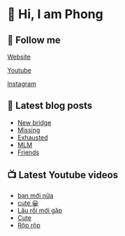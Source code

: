 # 👋 Hi, I am Phong

## 🔗 Follow me

[Website](https://phongever.xyz "Website")

[Youtube](https://www.youtube.com/@phongever "Youtube")

[Instagram](https://www.instagram.com/phongever "Instagram")

## 📝 Latest blog posts

<!-- BLOG-POST-LIST:START -->
- [New bridge](https://phongever.xyz/blog/new-bridge/)
- [Missing](https://phongever.xyz/blog/missing/)
- [Exhausted](https://phongever.xyz/blog/exhausted-1/)
- [MLM](https://phongever.xyz/blog/mlm/)
- [Friends](https://phongever.xyz/blog/friends/)
<!-- BLOG-POST-LIST:END -->

## 📺 Latest Youtube videos

<!-- YOUTUBE-VIDEO-LIST:START -->
- [bạn mới nữa](https://www.youtube.com/watch?v=OT8nAMteYFs)
- [cute 😀](https://www.youtube.com/watch?v=ciAUYJj6-88)
- [Lâu rồi mới gặp](https://www.youtube.com/watch?v=ti-WgV3k5VM)
- [Cute](https://www.youtube.com/watch?v=ZwWkmeFA8sk)
- [Rộp rộp](https://www.youtube.com/watch?v=8QK58Uu9FVs)
<!-- YOUTUBE-VIDEO-LIST:END -->
